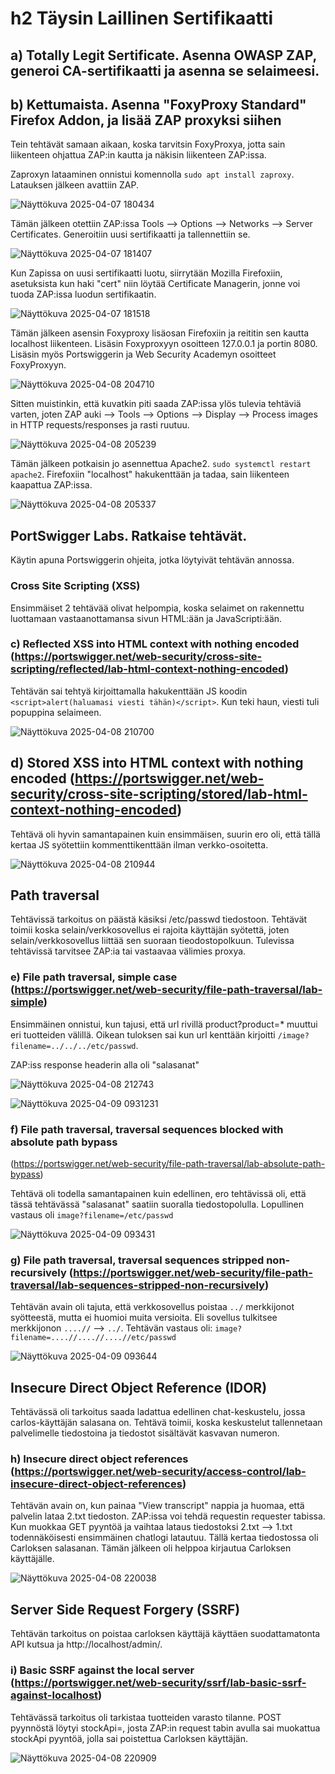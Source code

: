 # h2 Täysin Laillinen Sertifikaatti


## a) Totally Legit Sertificate. Asenna OWASP ZAP, generoi CA-sertifikaatti ja asenna se selaimeesi.
## b) Kettumaista. Asenna "FoxyProxy Standard" Firefox Addon, ja lisää ZAP proxyksi siihen

Tein tehtävät samaan aikaan, koska tarvitsin FoxyProxya, jotta sain liikenteen ohjattua ZAP:in kautta ja näkisin liikenteen ZAP:issa.

Zaproxyn lataaminen onnistui komennolla ```sudo apt install zaproxy```.
Latauksen jälkeen avattiin ZAP.

![Näyttökuva 2025-04-07 180434](https://github.com/user-attachments/assets/829321db-abc7-43dd-bd1f-d5b49225db89)

Tämän jälkeen otettiin ZAP:issa Tools --> Options --> Networks --> Server Certificates.
Generoitiin uusi sertifikaatti ja tallennettiin se.

![Näyttökuva 2025-04-07 181407](https://github.com/user-attachments/assets/cc97818b-ebbb-4a4d-a833-99c655575aad)

Kun Zapissa on uusi sertifikaatti luotu, siirrytään Mozilla Firefoxiin, asetuksista kun haki "cert" niin löytää Certificate Managerin, jonne voi tuoda ZAP:issa luodun sertifikaatin.

![Näyttökuva 2025-04-07 181518](https://github.com/user-attachments/assets/95b445f0-65d9-47a6-86c9-d9ba30b6f7c0)

Tämän jälkeen asensin Foxyproxy lisäosan Firefoxiin ja reititin sen kautta localhost liikenteen. Lisäsin Foxyproxyyn osoitteen 127.0.0.1 ja portin 8080. Lisäsin myös Portswiggerin ja Web Security Academyn osoitteet FoxyProxyyn.

![Näyttökuva 2025-04-08 204710](https://github.com/user-attachments/assets/14e6c142-beb9-4cf3-beb5-bc665a5c89b6)

Sitten muistinkin, että kuvatkin piti saada ZAP:issa ylös tulevia tehtäviä varten, joten ZAP auki --> Tools --> Options --> Display --> Process images in HTTP requests/responses ja rasti ruutuu.

![Näyttökuva 2025-04-08 205239](https://github.com/user-attachments/assets/e2790150-76f2-4e9e-af59-2963055f84b5)

Tämän jälkeen potkaisin jo asennettua Apache2. ```sudo systemctl restart apache2```.
Firefoxiin "localhost" hakukenttään ja tadaa, sain liikenteen kaapattua ZAP:issa.

![Näyttökuva 2025-04-08 205337](https://github.com/user-attachments/assets/a4707a7d-592b-4388-a51f-0a1caca5265a)

## PortSwigger Labs. Ratkaise tehtävät.
Käytin apuna Portswiggerin ohjeita, jotka löytyivät tehtävän annossa.
### Cross Site Scripting (XSS)
Ensimmäiset 2 tehtävää olivat helpompia, koska selaimet on rakennettu luottamaan vastaanottamansa sivun HTML:ään ja JavaScripti:ään.
### c) Reflected XSS into HTML context with nothing encoded (https://portswigger.net/web-security/cross-site-scripting/reflected/lab-html-context-nothing-encoded)
Tehtävän sai tehtyä kirjoittamalla hakukenttään JS koodin ```<script>alert(haluamasi viesti tähän)</script>```. Kun teki haun, viesti tuli popuppina selaimeen.

![Näyttökuva 2025-04-08 210700](https://github.com/user-attachments/assets/120c08de-8ece-4977-92a5-7c34cca5ee7b)

## d) Stored XSS into HTML context with nothing encoded (https://portswigger.net/web-security/cross-site-scripting/stored/lab-html-context-nothing-encoded)
Tehtävä oli hyvin samantapainen kuin ensimmäisen, suurin ero oli, että tällä kertaa JS syötettiin kommenttikenttään ilman verkko-osoitetta.

![Näyttökuva 2025-04-08 210944](https://github.com/user-attachments/assets/7cd5e49d-1604-4418-8f50-4fb41ecd4865)

## Path traversal
Tehtävissä tarkoitus on päästä käsiksi /etc/passwd tiedostoon. Tehtävät toimii koska selain/verkkosovellus ei rajoita käyttäjän syötettä, joten selain/verkkosovellus liittää sen suoraan tieodostopolkuun. Tulevissa tehtävissä tarvitsee ZAP:ia tai vastaavaa välimies proxya.

### e) File path traversal, simple case (https://portswigger.net/web-security/file-path-traversal/lab-simple)
Ensimmäinen onnistui, kun tajusi, että url rivillä product?product=* muuttui eri tuotteiden välillä. Oikean tuloksen sai kun url kenttään kirjoitti 
```/image?filename=../../../etc/passwd```.

ZAP:iss response headerin alla oli "salasanat"

![Näyttökuva 2025-04-08 212743](https://github.com/user-attachments/assets/69378d08-50b9-409b-afb3-4b008490c905)

![Näyttökuva 2025-04-09 0931231](https://github.com/user-attachments/assets/891a5a69-6810-4b1c-9fd5-62ed6028e803)

### f) File path traversal, traversal sequences blocked with absolute path bypass
(https://portswigger.net/web-security/file-path-traversal/lab-absolute-path-bypass)

Tehtävä oli todella samantapainen kuin edellinen, ero tehtävissä oli, että tässä tehtävässä "salasanat" saatiin suoralla tiedostopolulla. Lopullinen vastaus oli
```image?filename=/etc/passwd```

![Näyttökuva 2025-04-09 093431](https://github.com/user-attachments/assets/c36d7a9a-a72b-4712-9709-0f1bc31e941d)

### g) File path traversal, traversal sequences stripped non-recursively (https://portswigger.net/web-security/file-path-traversal/lab-sequences-stripped-non-recursively)
Tehtävän avain oli tajuta, että verkkosovellus poistaa ```../``` merkkijonot syötteestä, mutta ei huomioi muita versioita. 
Eli sovellus tulkitsee merkkijonon ```....//``` --> ```../```. 
Tehtävän vastaus oli:
```image?filename=....//....//....//etc/passwd```

![Näyttökuva 2025-04-09 093644](https://github.com/user-attachments/assets/fba1736a-f1bd-4598-ad2d-fff5095855b5)

## Insecure Direct Object Reference (IDOR) 
Tehtävässä oli tarkoitus saada ladattua edellinen chat-keskustelu, jossa carlos-käyttäjän salasana on. Tehtävä toimii, koska keskustelut tallennetaan palvelimelle tiedostoina ja tiedostot sisältävät kasvavan numeron.
### h) Insecure direct object references (https://portswigger.net/web-security/access-control/lab-insecure-direct-object-references)
Tehtävän avain on, kun painaa "View transcript" nappia ja huomaa, että palvelin lataa 2.txt tiedoston. ZAP:issa voi tehdä requestin requester tabissa. Kun muokkaa GET pyyntöä ja vaihtaa lataus tiedostoksi 2.txt --> 1.txt todennäköisesti ensimmäinen chatlogi latautuu. Tällä kertaa tiedostossa oli Carloksen salasanan. Tämän jälkeen oli helppoa kirjautua Carloksen käyttäjälle.

![Näyttökuva 2025-04-08 220038](https://github.com/user-attachments/assets/6f20518b-1d96-45ab-9e7a-89d5face32f3)

## Server Side Request Forgery (SSRF)
Tehtävän tarkoitus on poistaa carloksen käyttäjä käyttäen suodattamatonta API kutsua ja http://localhost/admin/.
### i) Basic SSRF against the local server (https://portswigger.net/web-security/ssrf/lab-basic-ssrf-against-localhost)
Tehtävässä tarkoitus oli tarkistaa tuotteiden varasto tilanne. POST pyynnöstä löytyi stockApi=, josta ZAP:in request tabin avulla sai muokattua stockApi pyyntöä, jolla sai poistettua Carloksen käyttäjän.

![Näyttökuva 2025-04-08 220909](https://github.com/user-attachments/assets/e40b54c2-9129-4a73-8256-4cde0f10405c)




